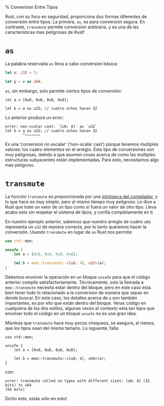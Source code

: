 % Conversion Entre Tipos

Rust, con su foco en seguridad, proporciona dos formas diferentes de conversión entre tipos. La primera, `as`, es para conversión segura. En contraste, `transmute` permite conversion arbitraria, y es una de las características mas peligrosas de Rust!

# `as`

La palabra reservada `as` lleva a cabo conversion básica:

```rust
let x: i32 = 5;

let y = x as i64;
```

`as`, sin embargo, solo permite ciertos tipos de conversión:

```rust,ignore
let a = [0u8, 0u8, 0u8, 0u8];

let b = a as u32; // cuatro ochos hacen 32
```

Lo anterior produce un error:

```text
error: non-scalar cast: `[u8; 4]` as `u32`
let b = a as u32; // cuatro ochos hacen 32
        ^~~~~~~~
```

Es una ‘conversion no escalar’ (‘non-scalar cast’) porque tenemos multiples valores: los cuatro elementos en el arreglo. Este tipo de conversiones son muy peligrosas, debido a que asumen cosas acerca de como las multiples estructuras subyacentes están implementadas. Para esto, necesitamos algo mas peligroso.

# `transmute`

La función `transmute` es proporcionada por una [intrínseca del compilador][intrinsics], y lo que hace es muy simple, pero al mismo tiempo muy peligroso. Le dice a Rust que trate un valor de un tipo como si fuera un valor de otro tipo. Lleva acabo esto sin respetar el sistema de tipos, y confía completamente en ti.

[intrinsics]: intrinsics.html

En nuestro ejemplo anterior, sabemos que nuestro arreglo de cuatro `u8`s representa un `u32` de manera correcta, por lo tanto queremos hacer la conversión. Usando `transmute` en lugar de `as` Rust nos permite:

```rust
use std::mem;

unsafe {
    let a = [0u8, 0u8, 0u8, 0u8];

    let b = mem::transmute::<[u8; 4], u32>(a);
}
```

Debemos envolver la operación en un bloque `unsafe` para que el código anterior compile satisfactoriamente. Técnicamente, solo la llamada a `mem::transmute` necesita estar dentro del bloque, pero en este caso esta bien tener todo lo relacionado a la conversion de manera que sepas en donde buscar. En este caso, los detalles acerca de `a` son también importantes, es por ello que están dentro del bloque. Veras código en cualquiera de los dos estilos, algunas veces el contexto esta tan lejos que envolver todo el código en un bloque `unsafe` no es una gran idea.

Mientras que `transmute` hace muy pocos chequeos, se asegura, al menos,  que los tipos sean del mismo tamaño. Lo siguiente, falla:

```rust,ignore
use std::mem;

unsafe {
    let a = [0u8, 0u8, 0u8, 0u8];

    let b = mem::transmute::<[u8; 4], u64>(a);
}
```

con:

```text
error: transmute called on types with different sizes: [u8; 4] (32 bits) to u64
(64 bits)
```

Dicho esto, estás sólo en esto!
